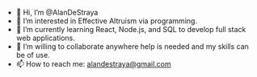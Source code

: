 - 👋 Hi, I’m @AlanDeStraya
- 👀 I’m interested in Effective Altruism via programming.
- 🌱 I’m currently learning React, Node.js, and SQL to develop full stack web applications.
- 💞️ I’m willing to collaborate anywhere help is needed and my skills can be of use.
- 📫 How to reach me: alandestraya@gmail.com

<!---
AlanDeStraya/AlanDeStraya is a ✨ special ✨ repository because its `README.md` (this file) appears on your GitHub profile.
You can click the Preview link to take a look at your changes.
--->
